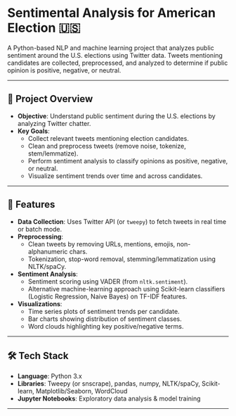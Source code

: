# Sentimental Analysis for American Election 🇺🇸

A Python-based NLP and machine learning project that analyzes public sentiment around the U.S. elections using Twitter data. Tweets mentioning candidates are collected, preprocessed, and analyzed to determine if public opinion is positive, negative, or neutral.

---

## 🧠 Project Overview

- **Objective**: Understand public sentiment during the U.S. elections by analyzing Twitter chatter.
- **Key Goals**:
  - Collect relevant tweets mentioning election candidates.
  - Clean and preprocess tweets (remove noise, tokenize, stem/lemmatize).
  - Perform sentiment analysis to classify opinions as positive, negative, or neutral.
  - Visualize sentiment trends over time and across candidates.

---

## 🚀 Features

- **Data Collection**: Uses Twitter API (or `tweepy`) to fetch tweets in real time or batch mode.
- **Preprocessing**:
  - Clean tweets by removing URLs, mentions, emojis, non-alphanumeric chars.
  - Tokenization, stop-word removal, stemming/lemmatization using NLTK/spaCy.
- **Sentiment Analysis**:
  - Sentiment scoring using VADER (from `nltk.sentiment`).
  - Alternative machine-learning approach using Scikit-learn classifiers (Logistic Regression, Naive Bayes) on TF-IDF features.
- **Visualizations**:
  - Time series plots of sentiment trends per candidate.
  - Bar charts showing distribution of sentiment classes.
  - Word clouds highlighting key positive/negative terms.

---

## 🛠️ Tech Stack

- **Language**: Python 3.x  
- **Libraries**: Tweepy (or snscrape), pandas, numpy, NLTK/spaCy, Scikit-learn, Matplotlib/Seaborn, WordCloud  
- **Jupyter Notebooks**: Exploratory data analysis & model training

---



